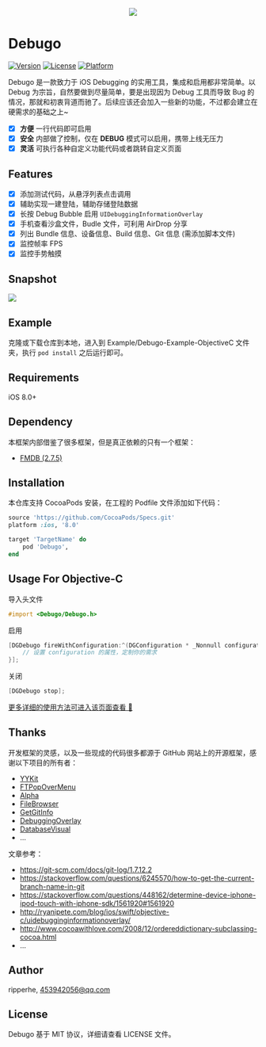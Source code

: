 
<p align="center">
  <img src="https://raw.githubusercontent.com/ripperhe/Debugo/master/docs/_media/debugo.png" />
</p>

# Debugo

[![Version](https://img.shields.io/cocoapods/v/Debugo.svg?style=flat)](https://cocoapods.org/pods/Debugo)
[![License](https://img.shields.io/cocoapods/l/Debugo.svg?style=flat)](https://cocoapods.org/pods/Debugo)
[![Platform](https://img.shields.io/cocoapods/p/Debugo.svg?style=flat)](https://cocoapods.org/pods/Debugo)

Debugo 是一款致力于 iOS Debugging 的实用工具，集成和启用都非常简单。以 Debug 为宗旨，自然要做到尽量简单，要是出现因为 Debug 工具而导致 Bug 的情况，那就和初衷背道而驰了。后续应该还会加入一些新的功能，不过都会建立在硬需求的基础之上~

- [x] **方便** 一行代码即可启用
- [x] **安全** 内部做了控制，仅在 **DEBUG** 模式可以启用，携带上线无压力
- [x] **灵活** 可执行各种自定义功能代码或者跳转自定义页面

## Features

- [x] 添加测试代码，从悬浮列表点击调用
- [x] 辅助实现一建登陆，辅助存储登陆数据
- [x] 长按 Debug Bubble 启用 `UIDebuggingInformationOverlay`
- [x] 手机查看沙盒文件，Budle 文件，可利用 AirDrop 分享
- [x] 列出 Bundle 信息、设备信息、Build 信息、Git 信息 (需添加脚本文件)
- [x] 监控帧率 FPS
- [x] 监控手势触摸

## Snapshot

![](https://raw.githubusercontent.com/ripperhe/Resource/master/20180930/debugo.gif)

## Example

克隆或下载仓库到本地，进入到 Example/Debugo-Example-ObjectiveC 文件夹，执行 `pod install` 之后运行即可。

## Requirements

iOS 8.0+

## Dependency

本框架内部借鉴了很多框架，但是真正依赖的只有一个框架：

* [FMDB (2.7.5)](https://github.com/ccgus/fmdb)

## Installation

本仓库支持 CocoaPods 安装，在工程的 Podfile 文件添加如下代码：

```ruby
source 'https://github.com/CocoaPods/Specs.git'
platform :ios, '8.0'

target 'TargetName' do
	pod 'Debugo',
end
```

## Usage For Objective-C

导入头文件

```objectivec
#import <Debugo/Debugo.h>
```

启用

```objectivec
[DGDebugo fireWithConfiguration:^(DGConfiguration * _Nonnull configuration) {
    // 设置 configuration 的属性，定制你的需求
}];
```

关闭

```objectivec
[DGDebugo stop];
```

[更多详细的使用方法可进入该页面查看 🚀](https://ripperhe.com/Debugo/#/Guide/quick-start)

## Thanks

开发框架的灵感，以及一些现成的代码很多都源于 GitHub 网站上的开源框架，感谢以下项目的所有者：

* [YYKit](https://github.com/ibireme/YYKit)
* [FTPopOverMenu](https://github.com/liufengting/FTPopOverMenu)
* [Alpha](https://github.com/Legoless/Alpha)
* [FileBrowser](https://github.com/marmelroy/FileBrowser)
* [GetGitInfo](https://github.com/y500/GetGitInfo)
* [DebuggingOverlay](https://gist.github.com/IMcD23/1fda47126429df43cc989d02c1c5e4a0)
* [DatabaseVisual](https://github.com/YanPengImp/DatabaseVisual)
* ...

文章参考：

* <https://git-scm.com/docs/git-log/1.7.12.2>
* <https://stackoverflow.com/questions/6245570/how-to-get-the-current-branch-name-in-git>
* <https://stackoverflow.com/questions/448162/determine-device-iphone-ipod-touch-with-iphone-sdk/1561920#1561920>
* <http://ryanipete.com/blog/ios/swift/objective-c/uidebugginginformationoverlay/>
* <http://www.cocoawithlove.com/2008/12/ordereddictionary-subclassing-cocoa.html>
* ...

## Author

ripperhe, 453942056@qq.com

## License

Debugo 基于 MIT 协议，详细请查看 LICENSE 文件。
